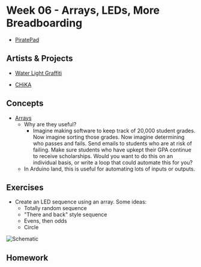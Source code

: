 # Week 06 - Arrays, LEDs, More Breadboarding

+ [PiratePad](http://piratepad.net/ep/pad/view/ro.B8MdXW-fXTZ/latest)

## Artists & Projects

+ [Water Light Graffiti](http://www.thisiscolossal.com/2012/08/water-light-graffiti-a-moisture-sensitive-surface-embedded-with-leds-creates-illuminated-art/)

+ [CHiKA](http://www.imagima.com/SHiKAKU07)

## Concepts

+ [Arrays](https://www.arduino.cc/en/Reference/Array)
	+ Why are they useful?
		+ Imagine making software to keep track of 20,000 student grades. Now imagine sorting those grades. Now imagine determining who passes and fails. Send emails to students who are at risk of failing. Make sure students who have upkept their GPA continue to receive scholarships. Would you want to do this on an individual basis, or write a loop that could automate this for you?
	+ In Arduino land, this is useful for automating lots of inputs or outputs.

## Exercises

+ Create an LED sequence using an array. Some ideas:
	+ Totally random sequence
	+ "There and back" style sequence
	+ Evens, then odds
	+ Circle

![Schematic](https://www.arduino.cc/en/uploads/Tutorial/forLoop2_schem.png)

## Homework

